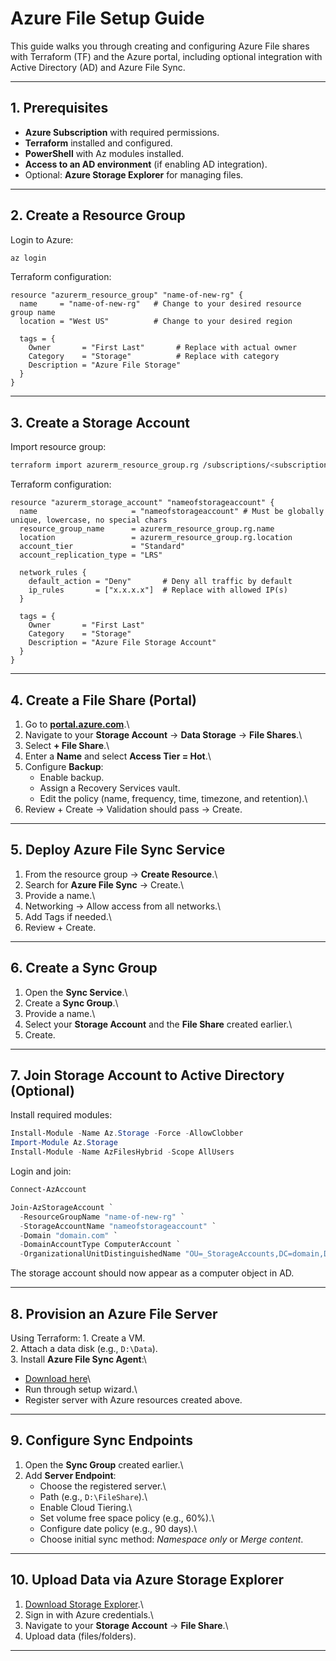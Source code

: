 # Azure File Setup Guide

This guide walks you through creating and configuring Azure File shares
with Terraform (TF) and the Azure portal, including optional integration
with Active Directory (AD) and Azure File Sync.

------------------------------------------------------------------------

## 1. Prerequisites

-   **Azure Subscription** with required permissions.
-   **Terraform** installed and configured.
-   **PowerShell** with Az modules installed.
-   **Access to an AD environment** (if enabling AD integration).
-   Optional: **Azure Storage Explorer** for managing files.

------------------------------------------------------------------------

## 2. Create a Resource Group

Login to Azure:

``` bash
az login
```

Terraform configuration:

``` hcl
resource "azurerm_resource_group" "name-of-new-rg" {
  name     = "name-of-new-rg"   # Change to your desired resource group name
  location = "West US"          # Change to your desired region

  tags = {
    Owner       = "First Last"       # Replace with actual owner
    Category    = "Storage"          # Replace with category
    Description = "Azure File Storage"
  }
}
```

------------------------------------------------------------------------

## 3. Create a Storage Account

Import resource group:

``` bash
terraform import azurerm_resource_group.rg /subscriptions/<subscription-id>/resourceGroups/name-of-new-rg
```

Terraform configuration:

``` hcl
resource "azurerm_storage_account" "nameofstorageaccount" {
  name                     = "nameofstorageaccount" # Must be globally unique, lowercase, no special chars
  resource_group_name      = azurerm_resource_group.rg.name
  location                 = azurerm_resource_group.rg.location
  account_tier             = "Standard"
  account_replication_type = "LRS"

  network_rules {
    default_action = "Deny"       # Deny all traffic by default
    ip_rules       = ["x.x.x.x"]  # Replace with allowed IP(s)
  }

  tags = {
    Owner       = "First Last"
    Category    = "Storage"
    Description = "Azure File Storage Account"
  }
}
```

------------------------------------------------------------------------

## 4. Create a File Share (Portal)

1.  Go to **[portal.azure.com](https://portal.azure.com)**.\
2.  Navigate to your **Storage Account** → **Data Storage** → **File
    Shares**.\
3.  Select **+ File Share**.\
4.  Enter a **Name** and select **Access Tier = Hot**.\
5.  Configure **Backup**:
    -   Enable backup.
    -   Assign a Recovery Services vault.
    -   Edit the policy (name, frequency, time, timezone, and
        retention).\
6.  Review + Create → Validation should pass → Create.

------------------------------------------------------------------------

## 5. Deploy Azure File Sync Service

1.  From the resource group → **Create Resource**.\
2.  Search for **Azure File Sync** → Create.\
3.  Provide a name.\
4.  Networking → Allow access from all networks.\
5.  Add Tags if needed.\
6.  Review + Create.

------------------------------------------------------------------------

## 6. Create a Sync Group

1.  Open the **Sync Service**.\
2.  Create a **Sync Group**.\
3.  Provide a name.\
4.  Select your **Storage Account** and the **File Share** created
    earlier.\
5.  Create.

------------------------------------------------------------------------

## 7. Join Storage Account to Active Directory (Optional)

Install required modules:

``` powershell
Install-Module -Name Az.Storage -Force -AllowClobber
Import-Module Az.Storage
Install-Module -Name AzFilesHybrid -Scope AllUsers
```

Login and join:

``` powershell
Connect-AzAccount

Join-AzStorageAccount `
  -ResourceGroupName "name-of-new-rg" `
  -StorageAccountName "nameofstorageaccount" `
  -Domain "domain.com" `
  -DomainAccountType ComputerAccount `
  -OrganizationalUnitDistinguishedName "OU=_StorageAccounts,DC=domain,DC=com"
```

The storage account should now appear as a computer object in AD.

------------------------------------------------------------------------

## 8. Provision an Azure File Server

Using Terraform: 1. Create a VM.\
2. Attach a data disk (e.g., `D:\Data`).\
3. Install **Azure File Sync Agent**:\
- [Download
here](https://www.microsoft.com/en-us/download/details.aspx?id=57159)\
- Run through setup wizard.\
- Register server with Azure resources created above.

------------------------------------------------------------------------

## 9. Configure Sync Endpoints

1.  Open the **Sync Group** created earlier.\
2.  Add **Server Endpoint**:
    -   Choose the registered server.\
    -   Path (e.g., `D:\FileShare`).\
    -   Enable Cloud Tiering.\
    -   Set volume free space policy (e.g., 60%).\
    -   Configure date policy (e.g., 90 days).\
    -   Choose initial sync method: *Namespace only* or *Merge content*.

------------------------------------------------------------------------

## 10. Upload Data via Azure Storage Explorer

1.  [Download Storage
    Explorer](https://azure.microsoft.com/en-us/products/storage/storage-explorer#Download-4).\
2.  Sign in with Azure credentials.\
3.  Navigate to your **Storage Account** → **File Share**.\
4.  Upload data (files/folders).

------------------------------------------------------------------------
